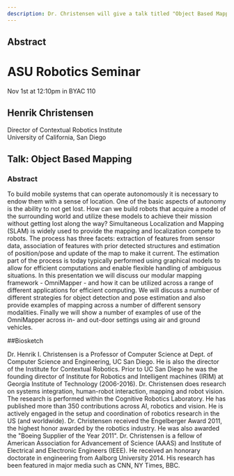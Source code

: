 ```yaml
---
description: Dr. Christensen will give a talk titled "Object Based Mapping" on Nov 1, 2016
---
```

Abstract
--------
# ASU Robotics Seminar

Nov 1st at 12:10pm in BYAC 110

## Henrik Christensen

Director of Contextual Robotics Institute  
University of California, San Diego

## Talk: Object Based Mapping
### Abstract

To build mobile systems that can operate autonomously it is necessary to endow them with a sense of location. One of the basic aspects of autonomy is the ability to not get lost. How can we build robots that acquire a model of the surrounding world and utilize these models to achieve their mission without getting lost along the way? Simultaneous Localization and Mapping (SLAM) is widely used to provide the mapping and localization compete to robots. The process has three facets: extraction of features from sensor data, association of features with prior detected structures and estimation of position/pose and update of the map to make it current. The estimation part of the process is today typically performed using graphical models to allow for efficient computations and enable flexible handling of ambiguous situations. In this presentation we will discuss our modular mapping framework - OmniMapper - and how it can be utilized across a range of different applications for efficient computing. We will discuss a number of different strategies for object detection and pose estimation and also provide examples of mapping across a number of different sensory modalities. Finally we will show a number of examples of use of the OmniMapper across in- and out-door settings using air and ground vehicles.

##Biosketch

Dr. Henrik I. Christensen is a Professor of Computer Science at Dept. of Computer Science and Engineering, UC San Diego. He is also the director of the Institute for Contextual Robotics. Prior to UC San Diego he was the founding director of Institute for Robotics and Intelligent machines (IRIM) at Georgia Institute of Technology (2006-2016).
Dr. Christensen does research on systems integration, human-robot interaction, mapping and robot vision. The research is performed within the Cognitive Robotics Laboratory. He has published more than 350 contributions across AI, robotics and vision.  He is actively engaged in the setup and coordination of robotics research in the US (and worldwide). Dr. Christensen received the Engelberger Award 2011, the highest honor awarded by the robotics industry. He was also awarded the "Boeing Supplier of the Year 2011". Dr. Christensen is a fellow of American Association for Advancement of Science (AAAS) and Institute of Electrical and Electronic Engineers (IEEE). He received an honorary doctorate in engineering from Aalborg University 2014. His research has been featured in major media such as CNN, NY Times, BBC.
